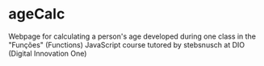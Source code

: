 # ageCalc
 Webpage for calculating a person's age developed during one class in the "Funções" (Functions) JavaScript course tutored by stebsnusch at DIO (Digital Innovation One) 
